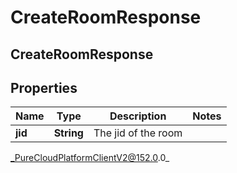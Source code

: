 # CreateRoomResponse

## CreateRoomResponse

## Properties

|Name | Type | Description | Notes|
|------------ | ------------- | ------------- | -------------|
| **jid** | **String** | The jid of the room | |



_PureCloudPlatformClientV2@152.0.0_

